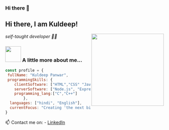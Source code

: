### Hi there 👋

<!--
**Kuldeeppanwar007/Kuldeeppanwar007** is a ✨ _special_ ✨ repository because its `README.md` (this file) appears on your GitHub profile.

Here are some ideas to get you started:

- 🔭 I’m currently working on ...
- 🌱 I’m currently learning ...
- 👯 I’m looking to collaborate on ...
- 🤔 I’m looking for help with ...
- 💬 Ask me about ...
- 📫 How to reach me: ...
- 😄 Pronouns: ...
- ⚡ Fun fact: ...
-->

<h2> Hi there, I am Kuldeep!</h2>
<img align='right' src="https://media.giphy.com/media/HEPwfdu6T6svpPE1eN/giphy.gif" width="230" eight="230">
<p><em> self-taught developer 👨‍💻</em></p>


### <img src="https://media.giphy.com/media/cmCEsJZHYBPels360q/giphy.gif" width="50"> A little more about me...  

```javascript
const profile = {
 fullName: "Kuldeep Panwar",
 programmingSkills: {
    clientSoftware: ["HTML","CSS" "JavaScript", "JSON", "React"],
    serverSoftware: ["Node.js", "Express.js", "MongoDB", "Firebase","MySql"]
    programming_lang:["C","C++"]
        },
  languages: ["hindi", "English"],
  currentFocus: "Creating 'the next big thing' "
}
```

📫 Contact me on: 
    - [LinkedIn](https://www.linkedin.com/in/kuldeep-panwar-0433a5184/)
